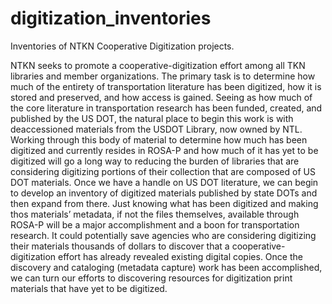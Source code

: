 # digitization_inventories
Inventories of NTKN Cooperative Digitization projects.


NTKN seeks to promote a cooperative-digitization effort among all TKN libraries and member organizations. The primary task is to determine how much of the entirety of transportation literature has been digitized, how it is stored and preserved, and how access is gained. Seeing as how much of the core literature in transportation research has been funded, created, and published by the US DOT, the natural place to begin this work is with deaccessioned materials from the USDOT Library, now owned by NTL. Working through this body of material to determine how much has been digitized and currently resides in ROSA-P and how much of it has yet to be digitized will go a long way to reducing the burden of libraries that are considering digitizing portions of their collection that are composed of US DOT materials. Once we have a handle on US DOT literature, we can begin to develop an inventory of digitized materials published by state DOTs and then expand from there. Just knowing what has been digitized and making thos materials’ metadata, if not the files themselves, available through ROSA-P will be a major accomplishment and a boon for transportation research. It could potentially save agencies who are considering digitizing their materials thousands of dollars to discover that a cooperative-digitization effort has already revealed existing digital copies. Once the discovery and cataloging (metadata capture) work has been accomplished, we can turn our efforts to discovering resources for digitization print materials that have yet to be digitized.
